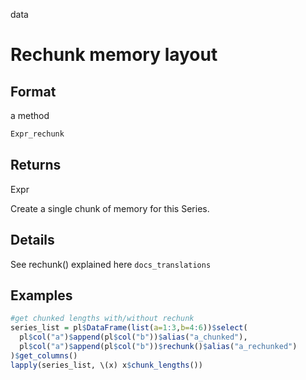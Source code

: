 data

# Rechunk memory layout

## Format

a method

```r
Expr_rechunk
```

## Returns

Expr

Create a single chunk of memory for this Series.

## Details

See rechunk() explained here `docs_translations`

## Examples

```r
#get chunked lengths with/without rechunk
series_list = pl$DataFrame(list(a=1:3,b=4:6))$select(
  pl$col("a")$append(pl$col("b"))$alias("a_chunked"),
  pl$col("a")$append(pl$col("b"))$rechunk()$alias("a_rechunked")
)$get_columns()
lapply(series_list, \(x) x$chunk_lengths())
```